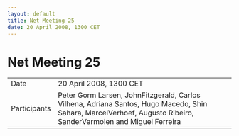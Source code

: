 ```yaml
---
layout: default
title: Net Meeting 25
date: 20 April 2008, 1300 CET
---
```



# Net Meeting 25

|||
|---|---|
| Date | 20 April 2008, 1300 CET |
| Participants | Peter Gorm Larsen, JohnFitzgerald, Carlos Vilhena, Adriana Santos, Hugo Macedo, Shin Sahara, MarcelVerhoef, Augusto Ribeiro, SanderVermolen and Miguel Ferreira |

